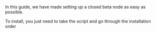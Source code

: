 In this guide, we have made setting up a closed beta node as easy as possible.

To install, you just need to take the script and go through the installation order
